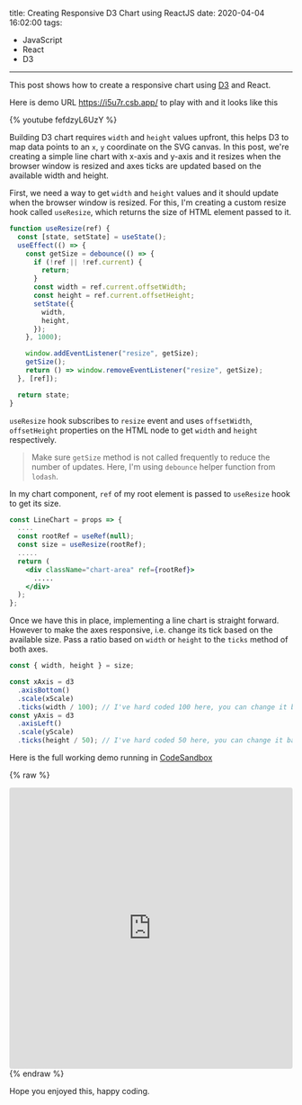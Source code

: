 title: Creating Responsive D3 Chart using ReactJS
date: 2020-04-04 16:02:00
tags:

- JavaScript
- React
- D3

---

This post shows how to create a responsive chart using [D3](https://d3js.org/) and React.

Here is demo URL https://i5u7r.csb.app/ to play with and it looks like this

{% youtube fefdzyL6UzY %}

Building D3 chart requires `width` and `height` values upfront, this helps D3 to map data points to an `x`, `y` coordinate on the SVG canvas. In this post, we're creating a simple line chart with x-axis and y-axis and it resizes when the browser window is resized and axes ticks are updated based on the available width and height.

First, we need a way to get `width` and `height` values and it should update when the browser window is resized. For this, I'm creating a custom resize hook called `useResize`, which returns the size of HTML element passed to it.

```js
function useResize(ref) {
  const [state, setState] = useState();
  useEffect(() => {
    const getSize = debounce(() => {
      if (!ref || !ref.current) {
        return;
      }
      const width = ref.current.offsetWidth;
      const height = ref.current.offsetHeight;
      setState({
        width,
        height,
      });
    }, 1000);

    window.addEventListener("resize", getSize);
    getSize();
    return () => window.removeEventListener("resize", getSize);
  }, [ref]);

  return state;
}
```

`useResize` hook subscribes to `resize` event and uses `offsetWidth`, `offsetHeight` properties on the HTML node to get `width` and `height` respectively.

> Make sure `getSize` method is not called frequently to reduce the number of updates. Here, I'm using `debounce` helper function from `lodash`.

In my chart component, `ref` of my root element is passed to `useResize` hook to get its size.

```jsx
const LineChart = props => {
  ....
  const rootRef = useRef(null);
  const size = useResize(rootRef);
  .....
  return (
    <div className="chart-area" ref={rootRef}>
      .....
    </div>
  );
};
```

Once we have this in place, implementing a line chart is straight forward. However to make the axes responsive, i.e. change its tick based on the available size. Pass a ratio based on `width` or `height` to the `ticks` method of both axes.

```js
const { width, height } = size;

const xAxis = d3
  .axisBottom()
  .scale(xScale)
  .ticks(width / 100); // I've hard coded 100 here, you can change it based on the no:of ticks required
const yAxis = d3
  .axisLeft()
  .scale(yScale)
  .ticks(height / 50); // I've hard coded 50 here, you can change it based on the no:of ticks required
```

Here is the full working demo running in [CodeSandbox](https://codesandbox.io/s/responsive-d3-chart-i5u7r)

{% raw %}

<iframe
     src="https://codesandbox.io/embed/responsive-d3-chart-i5u7r?fontsize=14&hidenavigation=1&theme=dark"
     style="width:100%; height:500px; border:0; border-radius: 4px; overflow:hidden;"
     title="responsive-d3-chart"
     allow="geolocation; microphone; camera; midi; vr; accelerometer; gyroscope; payment; ambient-light-sensor; encrypted-media; usb"
     sandbox="allow-modals allow-forms allow-popups allow-scripts allow-same-origin"
   ></iframe>
{% endraw %}

Hope you enjoyed this, happy coding.
